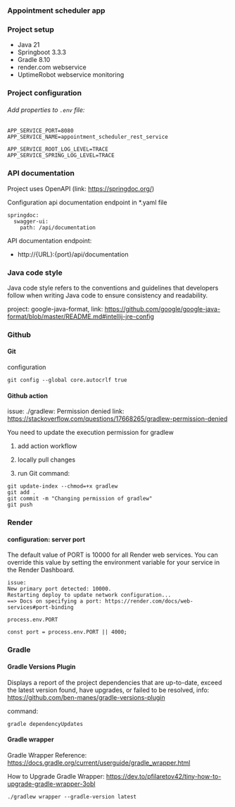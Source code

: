 ### Appointment scheduler app

### Project setup

* Java 21
* Springboot 3.3.3
* Gradle 8.10
* render.com webservice
* UptimeRobot webservice monitoring

### Project configuration

###### Add properties to `.env` file:

```
APP_SERVICE_PORT=8080
APP_SERVICE_NAME=appointment_scheduler_rest_service

APP_SERVICE_ROOT_LOG_LEVEL=TRACE
APP_SERVICE_SPRING_LOG_LEVEL=TRACE
```

### API documentation

Project uses OpenAPI (link: https://springdoc.org/)

Configuration api documentation endpoint in *.yaml file

```
springdoc:
  swagger-ui:
    path: /api/documentation
```

API documentation endpoint:  <br>

* http://{URL}:{port}/api/documentation

### Java code style

Java code style refers to the conventions and guidelines that developers follow when writing Java code to ensure
consistency and readability.

project: google-java-format,
link: https://github.com/google/google-java-format/blob/master/README.md#intellij-jre-config

### Github

#### Git

configuration

```
git config --global core.autocrlf true
```

#### Github action

issue:  ./gradlew: Permission denied
link: https://stackoverflow.com/questions/17668265/gradlew-permission-denied

You need to update the execution permission for gradlew

1. add action workflow

2. locally pull changes

3. run Git command:

```
git update-index --chmod=+x gradlew
git add .
git commit -m "Changing permission of gradlew"
git push
```

### Render

#### configuration: server port

The default value of PORT is 10000 for all Render web services.
You can override this value by setting the environment variable for your service in the Render Dashboard.

```
issue: 
New primary port detected: 10000. 
Restarting deploy to update network configuration...
==> Docs on specifying a port: https://render.com/docs/web-services#port-binding

process.env.PORT

const port = process.env.PORT || 4000;
```

### Gradle

#### Gradle Versions Plugin

Displays a report of the project dependencies that are up-to-date, exceed the latest version found, have upgrades, or
failed to be resolved, info: https://github.com/ben-manes/gradle-versions-plugin

command:

```
gradle dependencyUpdates
```

#### Gradle wrapper

Gradle Wrapper Reference:
https://docs.gradle.org/current/userguide/gradle_wrapper.html

How to Upgrade Gradle Wrapper:
https://dev.to/pfilaretov42/tiny-how-to-upgrade-gradle-wrapper-3obl

```
./gradlew wrapper --gradle-version latest
```
